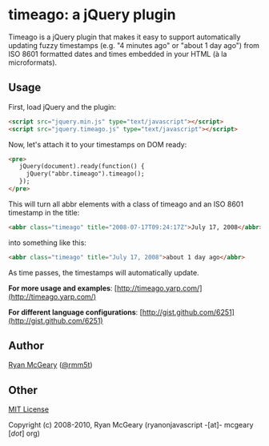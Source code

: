 # timeago: a jQuery plugin

Timeago is a jQuery plugin that makes it easy to support automatically updating
fuzzy timestamps (e.g. "4 minutes ago" or "about 1 day ago") from ISO 8601
formatted dates and times embedded in your HTML (à la microformats).

## Usage

First, load jQuery and the plugin:

```html
<script src="jquery.min.js" type="text/javascript"></script>
<script src="jquery.timeago.js" type="text/javascript"></script>
```

Now, let's attach it to your timestamps on DOM ready:

```html
<pre>
   jQuery(document).ready(function() {
     jQuery("abbr.timeago").timeago();
   });
</pre>
```

This will turn all abbr elements with a class of timeago and an ISO 8601 timestamp in the title:

```html
<abbr class="timeago" title="2008-07-17T09:24:17Z">July 17, 2008</abbr>
```

into something like this:

```html
<abbr class="timeago" title="July 17, 2008">about 1 day ago</abbr>
```

As time passes, the timestamps will automatically update.

**For more usage and examples**: [http://timeago.yarp.com/](http://timeago.yarp.com/)

**For different language configurations**: [http://gist.github.com/6251](http://gist.github.com/6251)

## Author

[Ryan McGeary](http://ryan.mcgeary.org) ([@rmm5t](http://twitter.com/rmm5t))

## Other

[MIT License](http://www.opensource.org/licenses/mit-license.php)

Copyright (c) 2008-2010, Ryan McGeary (ryanonjavascript -[at]- mcgeary [*dot*] org)
